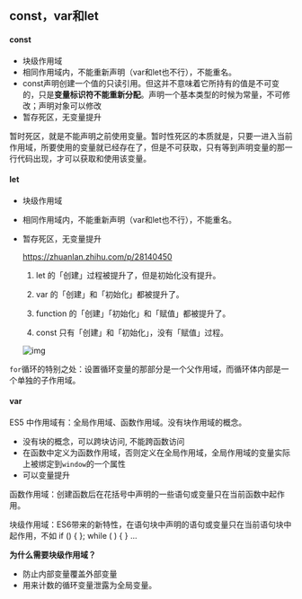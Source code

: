 ## const，var和let

#### const

- 块级作用域
- 相同作用域内，不能重新声明（var和let也不行），不能重名。
- const声明创建一个值的只读引用。但这并不意味着它所持有的值是不可变的，只是**变量标识符不能重新分配**。声明一个基本类型的时候为常量，不可修改；声明对象可以修改
- 暂存死区，无变量提升

暂时死区，就是不能声明之前使用变量。暂时性死区的本质就是，只要一进入当前作用域，所要使用的变量就已经存在了，但是不可获取，只有等到声明变量的那一行代码出现，才可以获取和使用该变量。

#### let

- 块级作用域

- 相同作用域内，不能重新声明（var和let也不行），不能重名。

- 暂存死区，无变量提升

  

  https://zhuanlan.zhihu.com/p/28140450

  1. let 的「创建」过程被提升了，但是初始化没有提升。

  2. var 的「创建」和「初始化」都被提升了。

  3. function 的「创建」「初始化」和「赋值」都被提升了。

  4.  const 只有「创建」和「初始化」，没有「赋值」过程。

     ![img](https://pic1.zhimg.com/80/v2-9c8c4a0a3ce5402b1a74f488d79c74d0_hd.jpg)

`for`循环的特别之处：设置循环变量的那部分是一个父作用域，而循环体内部是一个单独的子作用域。

#### var

   ES5 中作用域有：全局作用域、函数作用域。没有块作用域的概念。

- 没有块的概念，可以跨块访问, 不能跨函数访问
- 在函数中定义为函数作用域，否则定义在全局作用域，全局作用域的变量实际上被绑定到`window`的一个属性
- 可以变量提升



函数作用域：创建函数后在花括号中声明的一些语句或变量只在当前函数中起作用。

块级作用域：ES6带来的新特性，在语句块中声明的语句或变量只在当前语句块中起作用，不如 if () { }; while ( ) { } ...

**为什么需要块级作用域？**

- 防止内部变量覆盖外部变量
- 用来计数的循环变量泄露为全局变量。

